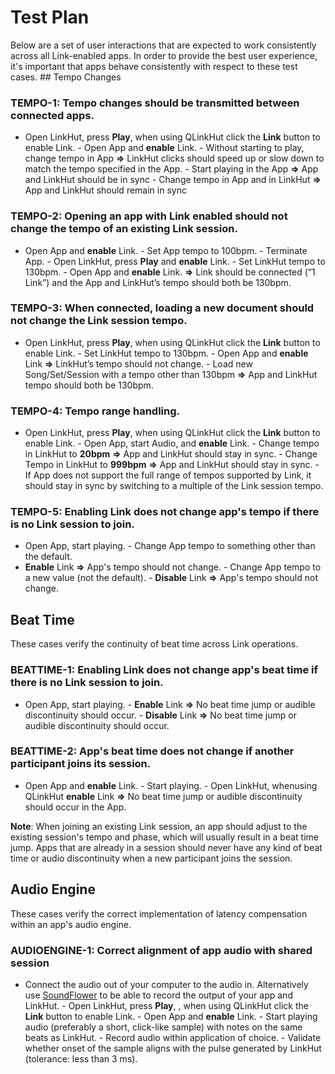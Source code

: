 # Test Plan

Below are a set of user interactions that are expected to work consistently across all
Link-enabled apps. In order to provide the best user experience, it's important that apps
behave consistently with respect to these test cases. ## Tempo Changes

### TEMPO-1: Tempo changes should be transmitted between connected apps.

- Open LinkHut, press **Play**, when using QLinkHut click the **Link** button to enable
Link. - Open App and **enable** Link. - Without starting to play, change tempo in App
**&rArr;** LinkHut clicks should speed up or slow down to match the tempo specified in
the App. - Start playing in the App **&rArr;** App and LinkHut should be in sync - Change
tempo in App and in LinkHut **&rArr;** App and LinkHut should remain in sync

### TEMPO-2: Opening an app with Link enabled should not change the tempo of an existing Link session.

- Open App and **enable** Link. - Set App tempo to 100bpm. - Terminate App. - Open
LinkHut, press **Play** and **enable** Link. - Set LinkHut tempo to 130bpm. - Open App
and **enable** Link. **&rArr;** Link should be connected (“1 Link”) and the App and
LinkHut’s tempo should both be 130bpm.

### TEMPO-3: When connected, loading a new document should not change the Link session tempo.

- Open LinkHut, press **Play**, when using QLinkHut click the **Link** button to enable
Link. - Set LinkHut tempo to 130bpm. - Open App and **enable** Link **&rArr;** LinkHut’s
tempo should not change. - Load new Song/Set/Session with a tempo other than 130bpm
**&rArr;** App and LinkHut tempo should both be 130bpm.

### TEMPO-4: Tempo range handling.

- Open LinkHut, press **Play**, when using QLinkHut click the **Link** button to enable
Link. - Open App, start Audio, and **enable** Link. - Change tempo in LinkHut to
**20bpm** **&rArr;** App and LinkHut should stay in sync. - Change Tempo in LinkHut to
**999bpm** **&rArr;** App and LinkHut should stay in sync. - If App does not support the
full range of tempos supported by Link, it should stay in sync by switching to a multiple
of the Link session tempo.

### TEMPO-5: Enabling Link does not change app's tempo if there is no Link session to join.
- Open App, start playing. - Change App tempo to something other than the default.
- **Enable** Link **&rArr;** App's tempo should not change. - Change App tempo to a new
value (not the default). - **Disable** Link **&rArr;** App's tempo should not change.

## Beat Time

These cases verify the continuity of beat time across Link operations.

### BEATTIME-1: Enabling Link does not change app's beat time if there is no Link session to join.
- Open App, start playing. - **Enable** Link **&rArr;** No beat time jump or
audible discontinuity should occur. - **Disable** Link **&rArr;** No beat time jump or
audible discontinuity should occur.

### BEATTIME-2: App's beat time does not change if another participant joins its session.
- Open App and **enable** Link. - Start playing. - Open LinkHut, whenusing QLinkHut
**enable** Link **&rArr;** No beat time jump or audible discontinuity should occur in the
App.

**Note**: When joining an existing Link session, an app should adjust to the existing
session's tempo and phase, which will usually result in a beat time jump. Apps that are
already in a session should never have any kind of beat time or audio discontinuity when
a new participant joins the session.

## Audio Engine

These cases verify the correct implementation of latency compensation within an app's
audio engine.

### AUDIOENGINE-1: Correct alignment of app audio with shared session

 - Connect the audio out of your computer to the audio in. Alternatively use
[SoundFlower](https://github.com/mattingalls/Soundflower) to be able to record the output
of your app and LinkHut. - Open LinkHut, press **Play**, , when using QLinkHut click the
**Link** button to enable Link. - Open App and **enable** Link. - Start playing audio
(preferably a short, click-like sample) with notes on the same beats as LinkHut. - Record
audio within application of choice. - Validate whether onset of the sample aligns with
the pulse generated by LinkHut (tolerance: less than 3 ms).
